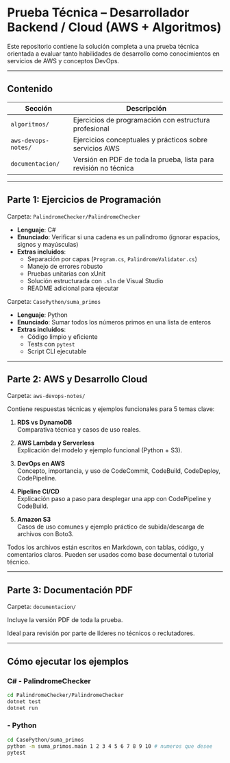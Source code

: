 #  Prueba Técnica – Desarrollador Backend / Cloud (AWS + Algoritmos)

Este repositorio contiene la solución completa a una prueba técnica orientada a evaluar tanto habilidades de desarrollo como conocimientos en servicios de AWS y conceptos DevOps.

---

##  Contenido

| Sección | Descripción |
|--------|-------------|
| `algoritmos/` | Ejercicios de programación con estructura profesional |
| `aws-devops-notes/` | Ejercicios conceptuales y prácticos sobre servicios AWS |
| `documentacion/` | Versión en PDF de toda la prueba, lista para revisión no técnica |

---

##  Parte 1: Ejercicios de Programación

 Carpeta: `PalindromeChecker/PalindromeChecker`

- **Lenguaje**: C#
- **Enunciado**: Verificar si una cadena es un palíndromo (ignorar espacios, signos y mayúsculas)
- **Extras incluidos**:
  - Separación por capas (`Program.cs`, `PalindromeValidator.cs`)
  - Manejo de errores robusto
  - Pruebas unitarias con xUnit
  - Solución estructurada con `.sln` de Visual Studio
  - README adicional para ejecutar

 Carpeta: `CasoPython/suma_primos`

- **Lenguaje**: Python
- **Enunciado**: Sumar todos los números primos en una lista de enteros
- **Extras incluidos**:
  - Código limpio y eficiente
  - Tests con `pytest`
  - Script CLI ejecutable

---

##  Parte 2: AWS y Desarrollo Cloud

 Carpeta: `aws-devops-notes/`

Contiene respuestas técnicas y ejemplos funcionales para 5 temas clave:

1. **RDS vs DynamoDB**  
   Comparativa técnica y casos de uso reales.

2. **AWS Lambda y Serverless**  
   Explicación del modelo y ejemplo funcional (Python + S3).

3. **DevOps en AWS**  
   Concepto, importancia, y uso de CodeCommit, CodeBuild, CodeDeploy, CodePipeline.

4. **Pipeline CI/CD**  
   Explicación paso a paso para desplegar una app con CodePipeline y CodeBuild.

5. **Amazon S3**  
   Casos de uso comunes y ejemplo práctico de subida/descarga de archivos con Boto3.

Todos los archivos están escritos en Markdown, con tablas, código, y comentarios claros. Pueden ser usados como base documental o tutorial técnico.

---

##  Parte 3: Documentación PDF

 Carpeta: `documentacion/`

Incluye la versión PDF de toda la prueba.

Ideal para revisión por parte de líderes no técnicos o reclutadores.

---

##  Cómo ejecutar los ejemplos

###  C# - PalindromeChecker

```bash
cd PalindromeChecker/PalindromeChecker
dotnet test         
dotnet run          
```

### - Python

```bash
cd CasoPython/suma_primos
python -m suma_primos.main 1 2 3 4 5 6 7 8 9 10 # numeros que desee
pytest  
```  